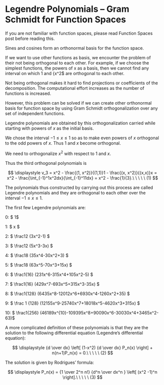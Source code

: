 # Legendre Polynomials – Gram Schmidt for Function Spaces

If you are not familiar with function spaces, please read Function Spaces post before reading this.

Sines and cosines form an orthonormal basis for the function space.

If we want to use other functions as basis, we encounter the problem of their not being orthogonal to each other. For example, if we choose the simplest functions, the powers of x as a basis, then we cannot find any interval on which 1 and {x^2$ are orthogonal to each other.

Not being orthogonal makes it hard to find projections or coefficients of the decomposition. The computational effort increases as the number of functions is increased.

However, this problem can be solved if we can create other orthonormal basis for function space by using Gram Schmidt orthogonalization over any set of independent functions.

Legendre polynomials are obtained by this orthogonalization carried while starting with powers of $x$ as the initial basis.

We chose the interval $-1 \leq x \leq 1$ so as to make even powers of $x$ orthogonal to the odd powers of $x$. Thus 1 and $x$ become orthogonal.

We need to orthogonalize $x^2$ with respect to 1 and $x$.

Thus the third orthogonal polynomials is

$$
\displaystyle v_3 = x^2 - \frac{(1, x^2)}{(1,1)}1 - \frac{(x, x^2)}{(x,x)}x = x^2 - \frac{\int_{-1}^1x^2dx}{\int_{-1}^11dx} = x^2 - \frac{1}{3}.\ \ \ \ \ (1)
$$

The polynomials thus constructed by carrying out this process are called Legendre polynomials and they are orthogonal to each other over the interval $-1 \leq x \leq 1$.

The first few Legendre polynomials are:

0: $ 1$

1: $ x $

2: $ \frac12 (3x^2-1) $

3: $ \frac12 (5x^3-3x) $

4: $ \frac18 (35x^4-30x^2+3) $

5: $ \frac18 (63x^5-70x^3+15x) $

6: $ \frac1{16} (231x^6-315x^4+105x^2-5) $

7: $ \frac1{16} (429x^7-693x^5+315x^3-35x) $

8: $ \frac1{128} (6435x^8-12012x^6+6930x^4-1260x^2+35) $

9: $ \frac 1 {128} (12155x^9-25740x^7+18018x^5-4620x^3+315x) $

10: $ \frac1{256} (46189x^{10}-109395x^8+90090x^6-30030x^4+3465x^2-63)$

A more complicated definition of these polynomials is that they are the solution to the following differential equation (Legendre’s differential equation):

$$
\displaystyle {d \over dx} \left[ (1-x^2) {d \over dx} P_n(x) \right] + n(n+1)P_n(x) = 0.\ \ \ \ \ (2)
$$

The solution is given by Rodrigues’ formula:

$$
\displaystyle P_n(x) = {1 \over 2^n n!} {d^n \over dx^n } \left[ (x^2 -1)^n \right].\ \ \ \ \ (3)
$$


